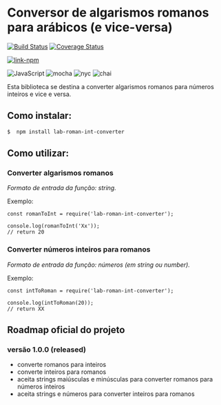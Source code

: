 # Conversor de algarismos romanos para arábicos (e vice-versa)

[![Build Status](https://travis-ci.org/layshidani/lab-roman-int-converter.svg?branch=master)](https://travis-ci.org/layshidani/lab-roman-int-converter)
[![Coverage Status](https://coveralls.io/repos/github/layshidani/lab-roman-int-converter/badge.svg?branch=master)](https://coveralls.io/github/layshidani/lab-roman-int-converter?branch=master)

[![link-npm](https://img.shields.io/badge/link-npm-red.svg)](https://www.npmjs.com/package/lab-roman-int-converter)

![JavaScript](https://img.shields.io/badge/-JavaScript-yellow.svg)
![mocha](https://img.shields.io/badge/-mocha-yellowgreen.svg)
![nyc](https://img.shields.io/badge/-nyc-brightgreen.svg)
![chai](https://img.shields.io/badge/-chai-orange.svg)

Esta biblioteca se destina a converter algarismos romanos para números inteiros e vice e versa.

## Como instalar:

```bash
$  npm install lab-roman-int-converter
```

## Como utilizar:

### Converter algarismos romanos

*Formato de entrada da função: string.*

Exemplo:

```node
const romanToInt = require('lab-roman-int-converter');

console.log(romanToInt('Xx'));
// return 20
```

### Converter números inteiros para romanos
*Formato de entrada da função: números (em string ou number).*

Exemplo:

```node
const intToRoman = require('lab-roman-int-converter');

console.log(intToRoman(20));
// return XX
```

## Roadmap oficial do projeto

### versão 1.0.0 (released)
* converte romanos para inteiros
* converte inteiros para romanos
* aceita strings maiúsculas e minúsculas para converter romanos para números inteiros
* aceita strings e números para converter inteiros para romanos
